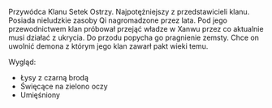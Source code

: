 Przywódca Klanu Setek Ostrzy. Najpotężniejszy z przedstawicieli klanu. Posiada nieludzkie zasoby Qi nagromadzone przez lata. Pod jego przewodnictwem klan próbował przejąć władze w Xanwu przez co aktualnie musi działać z ukrycia. Do przodu popycha go pragnienie zemsty. Chce on uwolnić demona z którym jego klan zawarł pakt wieki temu. 


Wygląd:
<ul>
<li>Łysy z czarną brodą</li>
<li>Święcące na zielono oczy</li>
<li>Umięśniony</li>
</ul>
